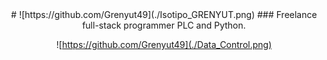 <div align="center">
# ![https://github.com/Grenyut49](./Isotipo_GRENYUT.png)
### Freelance full-stack programmer PLC and Python.

![https://github.com/Grenyut49](./Data_Control.png)
